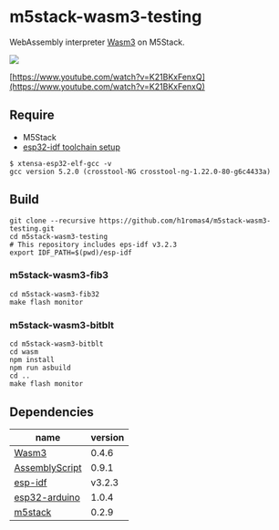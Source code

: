 # m5stack-wasm3-testing

WebAssembly interpreter [Wasm3](https://github.com/wasm3/wasm3) on M5Stack.

![](https://github.com/h1romas4/m5stack-wasm3-testing/blob/master/docs/images/m5stack-wasm3-02.jpg)

[https://www.youtube.com/watch?v=K21BKxFenxQ](https://www.youtube.com/watch?v=K21BKxFenxQ)

## Require

* M5Stack
* [esp32-idf toolchain setup](https://docs.espressif.com/projects/esp-idf/en/stable/get-started/index.html#setup-toolchain)

```
$ xtensa-esp32-elf-gcc -v
gcc version 5.2.0 (crosstool-NG crosstool-ng-1.22.0-80-g6c4433a)
```

## Build

```
git clone --recursive https://github.com/h1romas4/m5stack-wasm3-testing.git
cd m5stack-wasm3-testing
# This repository includes eps-idf v3.2.3
export IDF_PATH=$(pwd)/esp-idf
```

### m5stack-wasm3-fib3

```
cd m5stack-wasm3-fib32
make flash monitor
```

### m5stack-wasm3-bitblt

```
cd m5stack-wasm3-bitblt
cd wasm
npm install
npm run asbuild
cd ..
make flash monitor
```

## Dependencies

|name|version|
|-|-|
|[Wasm3](https://github.com/wasm3/wasm3)|0.4.6|
|[AssemblyScript](https://github.com/AssemblyScript/assemblyscript)|0.9.1|
|[esp-idf](https://docs.espressif.com/projects/esp-idf/en/v3.2.3/get-started/index.html)|v3.2.3|
|[esp32-arduino](https://github.com/espressif/arduino-esp32)|1.0.4|
|[m5stack](https://github.com/m5stack/M5Stack)|0.2.9|
